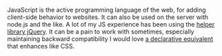 JavaScript is the active programming language of the web, for adding client-side behavior to websites.  It can also be used on the server with node.js and the like.  A lot of my JS experience has been using the [helper library jQuery](https://jquery.com/).  It can be a pain to work with sometimes, especially maintaining backward compatibility  I would love [a declarative equivalent](/content/blog/2022/11/23/idea-declarative-alternative-to-js.md) that enhances like CSS.
